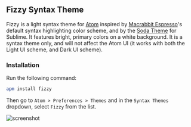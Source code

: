 ## Fizzy Syntax Theme

Fizzy is a light syntax theme for [Atom](http://atom.io/) inspired by [Macrabbit Espresso](http://macrabbit.com/espresso/)'s default syntax highlighting color scheme, and by the [Soda Theme](https://github.com/buymeasoda/soda-theme) for Sublime. It features bright, primary colors on a white background. It is a syntax theme only, and will not affect the Atom UI (it works with both the Light UI scheme, and Dark UI scheme).

### Installation

Run the following command:

```sh
apm install fizzy
```

Then go to `Atom > Preferences > Themes` and in the `Syntax Themes` dropdown, select `Fizzy` from the list.


![screenshot](http://f.cl.ly/items/2Q1Y02173H3Z3J1z250R/fizzy.png)
